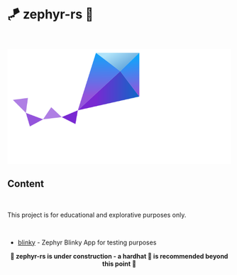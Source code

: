 # 🪁 zephyr-rs 🦀

<br>

<p align="center">
    <img src="./zephyr.svg">
</p>

## Content

<br>

This project is for educational and explorative purposes only.

<br>

- [blinky](./blinky/) - Zephyr Blinky App for testing purposes

<p align="center">
<b>🚧 zephyr-rs is under construction - a hardhat 👷 is recommended beyond this point 🚧</b>
</p>
